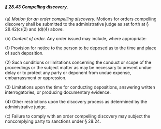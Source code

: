 ##### § 28.43 Compelling discovery. #####

(a) *Motion for an order compelling discovery.* Motions for orders compelling discovery shall be submitted to the administrative judge as set forth at § 28.42(c)(2) and (d)(4) above.

(b) *Content of order.* Any order issued may include, where appropriate:

(1) Provision for notice to the person to be deposed as to the time and place of such deposition.

(2) Such conditions or limitations concerning the conduct or scope of the proceedings or the subject matter as may be necessary to prevent undue delay or to protect any party or deponent from undue expense, embarrassment or oppression.

(3) Limitations upon the time for conducting depositions, answering written interrogatories, or producing documentary evidence.

(4) Other restrictions upon the discovery process as determined by the administrative judge.

(c) Failure to comply with an order compelling discovery may subject the noncomplying party to sanctions under § 28.24.